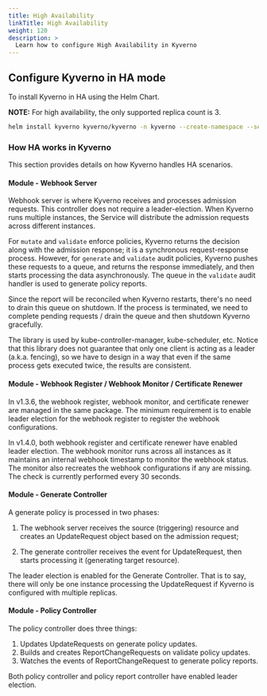 ```yaml
---
title: High Availability
linkTitle: High Availability
weight: 120
description: >
  Learn how to configure High Availability in Kyverno
---
```


## Configure Kyverno in HA mode

To install Kyverno in HA using the Helm Chart.

**NOTE:** For high availability, the only supported replica count is 3.

```sh
helm install kyverno kyverno/kyverno -n kyverno --create-namespace --set=replicaCount=3 
```

### How HA works in Kyverno

This section provides details on how Kyverno handles HA scenarios.

#### Module - Webhook Server

Webhook server is where Kyverno receives and processes admission requests. This controller does not require a leader-election. When Kyverno runs multiple instances, the Service will distribute the admission requests across different instances.

For `mutate` and `validate` enforce policies, Kyverno returns the decision along with the admission response; it is a synchronous request-response process. However, for `generate` and `validate` audit policies, Kyverno pushes these requests to a queue, and returns the response immediately, and then starts processing the data asynchronously. The queue in the `validate` audit handler is used to generate policy reports.

Since the report will be reconciled when Kyverno restarts, there's no need to drain this queue on shutdown. If the process is terminated, we need to complete pending requests / drain the queue and then shutdown Kyverno gracefully.

The library is used by kube-controller-manager, kube-scheduler, etc. Notice that this library does not guarantee that only one client is acting as a leader (a.k.a. fencing), so we have to design in a way that even if the same process gets executed twice, the results are consistent.

#### Module - Webhook Register / Webhook Monitor / Certificate Renewer

In v1.3.6, the webhook register, webhook monitor, and certificate renewer are managed in the same package. The minimum requirement is to enable leader election for the webhook register to register the webhook configurations.

In v1.4.0, both webhook register and certificate renewer have enabled leader election.  The webhook monitor runs across all instances as it maintains an internal webhook timestamp to monitor the webhook status. The monitor also recreates the webhook configurations if any are missing. The check is currently performed every 30 seconds.

#### Module - Generate Controller

A generate policy is processed in two phases:

1. The webhook server receives the source (triggering) resource and creates an UpdateRequest object based on the admission request;

2. The generate controller receives the event for UpdateRequest, then starts processing it (generating target resource).

The leader election is enabled for the Generate Controller. That is to say, there will only be one instance processing the UpdateRequest if Kyverno is configured with multiple replicas.

#### Module - Policy Controller

The policy controller does three things:

1. Updates UpdateRequests on generate policy updates.
2. Builds and creates ReportChangeRequests on validate policy updates.
3. Watches the events of ReportChangeRequest to generate policy reports.

Both policy controller and policy report controller have enabled leader election.
